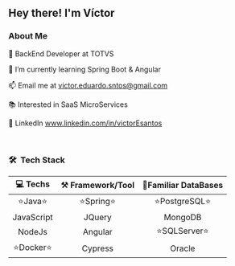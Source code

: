 <h2>Hey there! I'm Víctor</h2>

### About Me

💼   BackEnd Developer at TOTVS

🌱   I’m currently learning Spring Boot & Angular

📫   Email me at victor.eduardo.sntos@gmail.com

📚   Interested in SaaS MicroServices

💬 LinkedIn www.linkedin.com/in/victorEsantos

<br>

<h3>🛠 &nbsp;Tech Stack</h3>

💻 Techs  | ⚒️ Framework/Tool  |  💾Familiar DataBases
:------------:|:---------------:|:-----------------------:
⭐Java⭐     |   ⭐Spring⭐   |   ⭐PostgreSQL⭐
JavaScript    |    JQuery       |   MongoDB
NodeJs        |    Angular      |  ⭐SQLServer⭐
⭐Docker⭐   |    Cypress      |   Oracle

